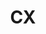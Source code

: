---
# This topic lives at
# https://digital.gov/topics/cx

# Topic Title
title: "CX"

# description — keep it short and clear
summary: ""

# Weight
weight: 1

# For more information on managing topics,
# see https://github.com/GSA/digitalgov.gov/wiki/topics
---